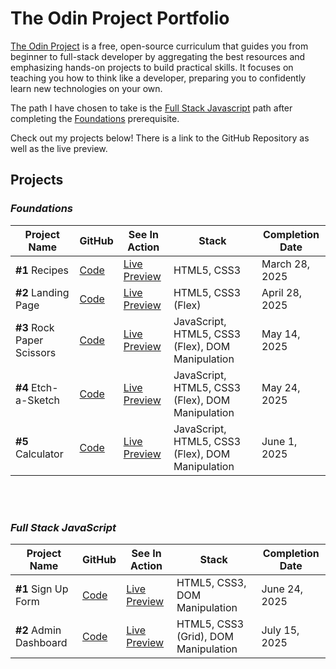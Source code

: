 # The Odin Project Portfolio

[The Odin Project](https://www.theodinproject.com/) is a free, open-source curriculum that guides you from beginner to full-stack developer by aggregating the best resources and emphasizing hands-on projects to build practical skills. It focuses on teaching you how to think like a developer, preparing you to confidently learn new technologies on your own.

The path I have chosen to take is the [Full Stack Javascript](https://www.theodinproject.com/paths/full-stack-javascript) path after completing the [Foundations](https://www.theodinproject.com/paths/foundations) prerequisite. 


Check out my projects below! There is a link to the GitHub Repository as well as the live preview.


## Projects

### _Foundations_ 

Project Name | GitHub | See In Action | Stack |Completion Date
--- | --- | --- | --- | --- 
**#1** Recipes | [Code](https://github.com/DanielKolocka/odin-recipes)| [Live Preview](https://danielkolocka.github.io/odin-recipes/) | HTML5, CSS3 | March 28, 2025 
**#2** Landing Page | [Code](https://github.com/DanielKolocka/Website-Landing-Page) | [Live Preview](https://danielkolocka.github.io/website-landing-page/) | HTML5, CSS3 (Flex) | April 28, 2025 
**#3** Rock Paper Scissors | [Code](https://github.com/DanielKolocka/rock-papers-scissors) | [Live Preview](https://danielkolocka.github.io/rock-papers-scissors/) | JavaScript, HTML5, CSS3 (Flex), DOM Manipulation | May 14, 2025 
**#4** Etch-a-Sketch | [Code](https://github.com/DanielKolocka/etch-a-sketch) | [Live Preview](https://danielkolocka.github.io/etch-a-sketch/) | JavaScript, HTML5, CSS3 (Flex), DOM Manipulation | May 24, 2025
**#5** Calculator | [Code](https://github.com/DanielKolocka/odin-calculator) | [Live Preview](https://danielkolocka.github.io/odin-calculator/) | JavaScript, HTML5, CSS3 (Flex), DOM Manipulation | June 1, 2025

<br>

<br>

### _Full Stack JavaScript_

Project Name | GitHub | See In Action | Stack |Completion Date
--- | --- | --- | --- |--- 
**#1** Sign Up Form | [Code](https://github.com/DanielKolocka/sign-up-form) | [Live Preview](https://danielkolocka.github.io/sign-up-form/) | HTML5, CSS3, DOM Manipulation | June 24, 2025
**#2** Admin Dashboard | [Code](https://github.com/DanielKolocka/admin-dashboard) | [Live Preview](https://danielkolocka.github.io/admin-dashboard/) | HTML5, CSS3 (Grid), DOM Manipulation | July 15, 2025
  